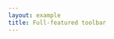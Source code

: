 ```yaml
---
layout: example
title: Full-featured toolbar
---
```


<script setup>
import { ref, onMounted, onUnmounted } from 'vue';
import { data } from '../assets/values/default-value.data.js';

const toolbarItems = [
  'undo',
  'redo',
  '|',
  'heading',
  'fontFamily',
  'fontSize',
  '|',
  'formatPainter',
  'removeFormat',
  'bold',
  'italic',
  'underline',
  'strikethrough',
  'superscript',
  'subscript',
  'code',
  'moreStyle',
  '|',
  'fontColor',
  'highlight',
  '|',
  'list',
  'numberedList',
  'bulletedList',
  'checklist',
  '|',
  'align',
  'alignLeft',
  'alignCenter',
  'alignRight',
  'alignJustify',
  '|',
  'indent',
  'increaseIndent',
  'decreaseIndent',
  '|',
  'image',
  'link',
  'codeBlock',
  'blockQuote',
  'paragraph',
  'hr',
  '|',
  'selectAll',
];

const editorRef = ref(null);
const toolbarRef = ref(null);
const contentRef = ref(null);

let editor = null;

onMounted(() => {
  if (editor) {
    editor.unmount();
  }
  (async () => {
    window.LakeCodeMirror = await import('lake-codemirror');
    const { Editor, Toolbar } = await import('lakelib');
    const toolbar = new Toolbar({
      root: toolbarRef.value,
      items: toolbarItems,
    });
    editor = new Editor({
      root: contentRef.value,
      toolbar,
      value: data.value,
      image: {
        requestMethod: 'GET',
        requestAction: '/assets/json/upload-image.json',
      },
    });
    editor.render();
    editorRef.value.style.visibility = 'visible';
  })();
});
onUnmounted(() => {
  if (editor) {
    editor.unmount();
    editor = null;
  }
});
</script>

<div ref="editorRef" style="visibility: hidden;">
  <div :class="$style.toolbar" ref="toolbarRef"></div>
  <div :class="$style.content" ref="contentRef"></div>
</div>

<style module>
.toolbar {
  border: 1px solid #d9d9d9;
  border-top-left-radius: 8px;
  border-top-right-radius: 8px;
  border-bottom: 0;
}
.content {
  border: 1px solid #d9d9d9;
  border-bottom-left-radius: 8px;
  border-bottom-right-radius: 8px;
  height: 550px;
  overflow: auto;
}
</style>
